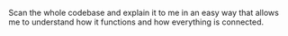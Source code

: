 Scan the whole codebase and explain it to me in an easy way that allows me to understand how it functions and how everything is connected.
